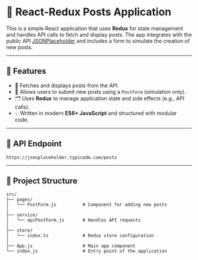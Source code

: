 # 📘 React-Redux Posts Application

This is a simple React application that uses **Redux** for state management and handles API calls to fetch and display posts. The app integrates with the public API [JSONPlaceholder](https://jsonplaceholder.typicode.com/posts) and includes a form to simulate the creation of new posts.

---

## 🚀 Features

- 🔁 Fetches and displays posts from the API.
- 📝 Allows users to submit new posts using a `PostForm` (simulation only).
- 🗂 Uses **Redux** to manage application state and side effects (e.g., API calls).
- 💡 Written in modern **ES6+ JavaScript** and structured with modular code.

---

## 🔗 API Endpoint

```
https://jsonplaceholder.typicode.com/posts
```

---

## 📁 Project Structure

```
src/
├── pages/
│   └── PostForm.js          # Component for adding new posts
│
├── service/
│   └── apiPostForm.js       # Handles API requests
│
├── store/
│   └── index.ts             # Redux store configuration
│
├── App.js                   # Main app component
└── index.js                 # Entry point of the application
```

---

## 🛠️ Getting Started

### 1. Clone the Repository

```bash
git clone https://github.com/DoQuynh24/BlueOC_Entrance-Test.git
cd BlueOC_Entrance-Test
```

### 2. Install Dependencies

```bash
npm install
```

### 3. Start the Development Server

```bash
npm start
```

Open your browser and go to [http://localhost:3000](http://localhost:3000)

---

## 🧱 Build for Production

```bash
npm run build
```

This will create an optimized production build in the `build/` directory.

---

## 📦 Technologies Used

- React
- Redux Toolkit
- ES6+ JavaScript
- Create React App

---

## ⚠️ Notes

- The `PostForm` component **simulates** a post submission; it does not actually persist data to the API.
- You are encouraged to keep your code clean and well-organized.
- This project was built as part of the **BlueOC entrance test**.


